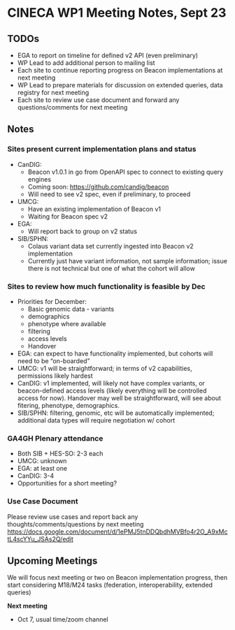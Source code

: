 # CINECA WP1 Meeting Notes, Sept 23

## TODOs
- EGA to report on timeline for defined v2 API (even preliminary)
- WP Lead to add additional person to mailing list
- Each site to continue reporting progress on Beacon implementations at next meeting
- WP Lead to prepare materials for discussion on extended queries, data registry for next meeting
- Each site to review use case document and forward any questions/comments for next meeting

## Notes

### Sites present current implementation plans and status

- CanDIG: 
    - Beacon v1.0.1 in go from OpenAPI spec to connect to existing query engines
    - Coming soon: https://github.com/candig/beacon
    - Will need to see v2 spec, even if preliminary, to proceed
- UMCG:
    - Have an existing implementation of Beacon v1
    - Waiting for Beacon spec v2
- EGA:
    - Will report back to group on v2 status
- SIB/SPHN: 
    - Colaus variant data set currently ingested into Beacon v2 implementation
    - Currently just have variant information, not sample information; issue there is not technical but one of what the cohort will allow

### Sites to review how much functionality is feasible by Dec

- Priorities for December:
    - Basic genomic data - variants
    - demographics
    - phenotype where available
    - filtering
    - access levels
    - Handover
- EGA: can expect to have functionality implemented, but cohorts will need to be “on-boarded”
- UMCG: v1 will be straightforward; in terms of v2 capabilities, permissions likely hardest
- CanDIG: v1 implemented, will likely not have complex variants, or beacon-defined access levels (likely everything will be controlled access for now).  Handover may well be straightforward, will see about fitering, phenotype, demographics.
- SIB/SPHN: filtering, genomic, etc will be automatically implemented; additional data types will require negotiation w/ cohort

### GA4GH Plenary attendance

- Both SIB + HES-SO: 2-3 each
- UMCG: unknown
- EGA: at least one
- CanDIG: 3-4
- Opportunities for a short meeting?
    
### Use Case Document

Please review use cases and report back any thoughts/comments/questions by next meeting
https://docs.google.com/document/d/1ePMJ5tnDDQbdhMVBfo4r2O_A9xMctL4scYYu_JSAs2Q/edit


## Upcoming Meetings

We will focus next meeting or two on Beacon implementation progress, then start considering M18/M24 tasks (federation, interoperability, extended queries)

**Next meeting**
- Oct 7, usual time/zoom channel
